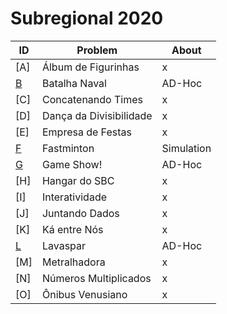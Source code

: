 # **Subregional 2020**

| ID  |  Problem  | About |
| - | ------------------- | -------- |
| [A] | Álbum de Figurinhas | x |
| [B](https://github.com/3Strela/Competitive_Programing/blob/master/Competitions/ACM-ICPC_Brazil_Subregional/AnyEx/BatalhaNaval.cpp) | Batalha Naval | AD-Hoc |
| [C] | Concatenando Times | x |
| [D] | Dança da Divisibilidade | x |
| [E] | Empresa de Festas | x |
| [F](https://github.com/3Strela/Competitive_Programing/blob/master/Competitions/ACM-ICPC_Brazil_Subregional/AnyEx/Fastminton.cpp) | Fastminton | Simulation |
| [G](https://github.com/3Strela/Competitive_Programing/blob/master/Competitions/ACM-ICPC_Brazil_Subregional/AnyEx/GameShow.cpp) | Game Show! | AD-Hoc |
| [H] | Hangar do SBC | x |
| [I] | Interatividade | x |
| [J] | Juntando Dados | x |
| [K] | Ká entre Nós | x |
| [L](https://github.com/3Strela/Competitive_Programing/blob/master/Competitions/ACM-ICPC_Brazil_Subregional/AnyEx/Lavaspar.cpp) | Lavaspar | AD-Hoc |
| [M] | Metralhadora | x |
| [N] | Números Multiplicados | x |
| [O] | Ônibus Venusiano | x |